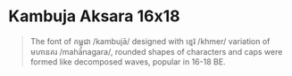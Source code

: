 # Kambuja Aksara 16x18

> The font of កម្ពុជា /kambujā/ designed with ខ្មេរ៑ /khmer/ variation of មហានគរ /mahānagara/, rounded shapes of characters and caps were formed like decomposed waves, popular in 16-18 BE.
